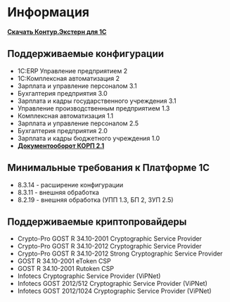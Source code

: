 # Информация

[**Скачать Контур.Экстерн для 1С**](https://update.kontur.ru/1c/v1/kext/data-processor?id=KonturExtern)

## Поддерживаемые конфигурации

* 1С:ERP Управление предприятием 2
* 1С:Комплексная автоматизация 2
* Зарплата и управление персоналом 3.1
* Бухгалтерия предприятия 3.0
* Зарплата и кадры государственного учреждения 3.1
* Управление производственным предприятием 1.3
* Комплексная автоматизация 1.1
* Зарплата и управление персоналом 2.5
* Бухгалтерия предприятия 2.0
* Зарплата и кадры бюджетного учреждения 1.0
* [**Документооборот КОРП 2.1**](do2/index.md)

## Минимальные требования к Платформе 1С

* 8.3.14 - расширение конфигурации
* 8.3.11 - внешняя обработка
* 8.2.19 - внешняя обработка (УПП 1.3, БП 2, ЗУП 2.5)

## Поддерживаемые криптопровайдеры

* Crypto-Pro GOST R 34.10-2001 Cryptographic Service Provider
* Crypto-Pro GOST R 34.10-2012 Cryptographic Service Provider
* Crypto-Pro GOST R 34.10-2012 Strong Cryptographic Service Provider
* GOST R 34.10-2001 eToken CSP
* GOST R 34.10-2001 Rutoken CSP
* Infotecs Cryptographic Service Provider (ViPNet)
* Infotecs GOST 2012/512 Cryptographic Service Provider (ViPNet)
* Infotecs GOST 2012/1024 Cryptographic Service Provider (ViPNet)
